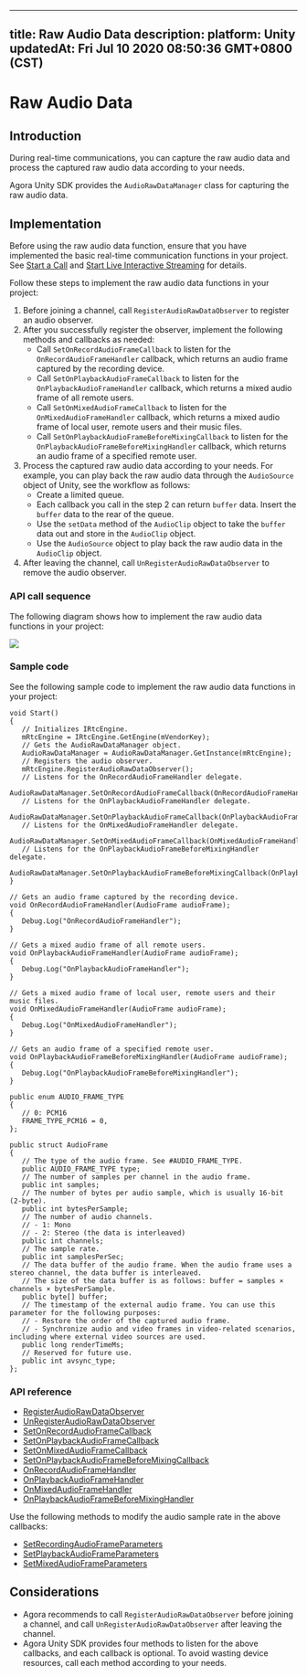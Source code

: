 
---
title: Raw Audio Data
description: 
platform: Unity
updatedAt: Fri Jul 10 2020 08:50:36 GMT+0800 (CST)
---
# Raw Audio Data
## Introduction

During real-time communications, you can capture the raw audio data and process the captured raw audio data according to your needs.

Agora Unity SDK provides the `AudioRawDataManager` class for capturing the raw audio data.

## Implementation

Before using the raw audio data function, ensure that you have implemented the basic real-time communication functions in your project. See [Start a Call](../../en/Interactive%20Broadcast/start_call_audio_unity.md) and [Start Live Interactive Streaming](../../en/Interactive%20Broadcast/start_live_audio_unity.md) for details.

Follow these steps to implement the raw audio data functions in your project:

1. Before joining a channel, call `RegisterAudioRawDataObserver` to register an audio observer.
2. After you successfully register the observer, implement the following methods and callbacks as needed:
   - Call `SetOnRecordAudioFrameCallback` to listen for the `OnRecordAudioFrameHandler` callback, which returns an audio frame captured by the recording device.
   - Call `SetOnPlaybackAudioFrameCallback` to listen for the `OnPlaybackAudioFrameHandler` callback, which returns a mixed audio frame of all remote users.
   - Call `SetOnMixedAudioFrameCallback` to listen for the `OnMixedAudioFrameHandler` callback, which returns a mixed audio frame of local user, remote users and their music files.
   - Call `SetOnPlaybackAudioFrameBeforeMixingCallback` to listen for the `OnPlaybackAudioFrameBeforeMixingHandler` callback, which returns an audio frame of a specified remote user.
3. Process the captured raw audio data according to your needs. For example, you can play back the raw audio data through the `AudioSource` object of Unity, see the workflow as follows: 
   - Create a limited queue.
   - Each callback you call in the step 2 can return `buffer` data. Insert the `buffer` data to the rear of the queue.
   - Use the `setData` method of the `AudioClip` object to take the `buffer` data out and store in the `AudioClip` object.
   - Use the `AudioSource` object to play back the raw audio data in the `AudioClip` object.
4. After leaving the channel, call `UnRegisterAudioRawDataObserver` to remove the audio observer.

### API call sequence

The following diagram shows how to implement the raw audio data functions in your project:

![](https://web-cdn.agora.io/docs-files/1582034852535)

### Sample code

See the following sample code to implement the raw audio data functions in your project:

```
void Start()
{
   // Initializes IRtcEngine.
   mRtcEngine = IRtcEngine.GetEngine(mVendorKey);
   // Gets the AudioRawDataManager object.
   AudioRawDataManager = AudioRawDataManager.GetInstance(mRtcEngine);
   // Registers the audio observer.
   mRtcEngine.RegisterAudioRawDataObserver();
   // Listens for the OnRecordAudioFrameHandler delegate.
   AudioRawDataManager.SetOnRecordAudioFrameCallback(OnRecordAudioFrameHandler);
   // Listens for the OnPlaybackAudioFrameHandler delegate.
   AudioRawDataManager.SetOnPlaybackAudioFrameCallback(OnPlaybackAudioFrameHandler);
   // Listens for the OnMixedAudioFrameHandler delegate.
   AudioRawDataManager.SetOnMixedAudioFrameCallback(OnMixedAudioFrameHandler);
   // Listens for the OnPlaybackAudioFrameBeforeMixingHandler delegate.
   AudioRawDataManager.SetOnPlaybackAudioFrameBeforeMixingCallback(OnPlaybackAudioFrameBeforeMixingHandler);
}

// Gets an audio frame captured by the recording device.
void OnRecordAudioFrameHandler(AudioFrame audioFrame);
{
   Debug.Log("OnRecordAudioFrameHandler");
}

// Gets a mixed audio frame of all remote users.
void OnPlaybackAudioFrameHandler(AudioFrame audioFrame);
{
   Debug.Log("OnPlaybackAudioFrameHandler");
}

// Gets a mixed audio frame of local user, remote users and their music files.
void OnMixedAudioFrameHandler(AudioFrame audioFrame);
{
   Debug.Log("OnMixedAudioFrameHandler");
}

// Gets an audio frame of a specified remote user.
void OnPlaybackAudioFrameBeforeMixingHandler(AudioFrame audioFrame);
{
   Debug.Log("OnPlaybackAudioFrameBeforeMixingHandler");
}

public enum AUDIO_FRAME_TYPE 
{
   // 0: PCM16
   FRAME_TYPE_PCM16 = 0, 
};

public struct AudioFrame 
{
   // The type of the audio frame. See #AUDIO_FRAME_TYPE.
   public AUDIO_FRAME_TYPE type;
   // The number of samples per channel in the audio frame.
   public int samples;  
   // The number of bytes per audio sample, which is usually 16-bit (2-byte).
   public int bytesPerSample;  
   // The number of audio channels.
   // - 1: Mono
   // - 2: Stereo (the data is interleaved)
   public int channels;  
   // The sample rate.
   public int samplesPerSec;  
   // The data buffer of the audio frame. When the audio frame uses a stereo channel, the data buffer is interleaved. 
   // The size of the data buffer is as follows: buffer = samples × channels × bytesPerSample.
   public byte[] buffer;  
   // The timestamp of the external audio frame. You can use this parameter for the following purposes:
   // - Restore the order of the captured audio frame.
   // - Synchronize audio and video frames in video-related scenarios, including where external video sources are used.
   public long renderTimeMs;
   // Reserved for future use.
   public int avsync_type;
};
```

### API reference

- [RegisterAudioRawDataObserver](https://docs.agora.io/en/Interactive%20Broadcast/API%20Reference/unity/classagora__gaming__rtc_1_1_audio_raw_data_manager.html#a383ab15736c601371ef2c2a4adc222b6)
- [UnRegisterAudioRawDataObserver](https://docs.agora.io/en/Interactive%20Broadcast/API%20Reference/unity/classagora__gaming__rtc_1_1_audio_raw_data_manager.html#ab5a84bd4a281ba355723c94a53d5f440)
- [SetOnRecordAudioFrameCallback](https://docs.agora.io/en/Interactive%20Broadcast/API%20Reference/unity/classagora__gaming__rtc_1_1_audio_raw_data_manager.html#aa9cfcbcf865a20a31985d804f01da015)
- [SetOnPlaybackAudioFrameCallback](https://docs.agora.io/en/Interactive%20Broadcast/API%20Reference/unity/classagora__gaming__rtc_1_1_audio_raw_data_manager.html#af98e7659c8950e85cd49dfe0e3fcf8fc)
- [SetOnMixedAudioFrameCallback](https://docs.agora.io/en/Interactive%20Broadcast/API%20Reference/unity/classagora__gaming__rtc_1_1_audio_raw_data_manager.html#a14176fcaa8f7574c797c44e8510dd216)
- [SetOnPlaybackAudioFrameBeforeMixingCallback](https://docs.agora.io/en/Interactive%20Broadcast/API%20Reference/unity/classagora__gaming__rtc_1_1_audio_raw_data_manager.html#a6c1cbace7f81de8004b4a7945c999bbb)
- [OnRecordAudioFrameHandler](https://docs.agora.io/en/Interactive%20Broadcast/API%20Reference/unity/classagora__gaming__rtc_1_1_audio_raw_data_manager.html#a11cc2a11aae003aad55972f1fa45902d)
- [OnPlaybackAudioFrameHandler](https://docs.agora.io/en/Interactive%20Broadcast/API%20Reference/unity/classagora__gaming__rtc_1_1_audio_raw_data_manager.html#a314bf23c8d6da5a534e7e3129c2db99f)
- [OnMixedAudioFrameHandler](https://docs.agora.io/en/Interactive%20Broadcast/API%20Reference/unity/classagora__gaming__rtc_1_1_audio_raw_data_manager.html#ab48b7b118a31e6433d83d3fbe750d150)
- [OnPlaybackAudioFrameBeforeMixingHandler](https://docs.agora.io/en/Interactive%20Broadcast/API%20Reference/unity/classagora__gaming__rtc_1_1_audio_raw_data_manager.html#a8396bcc09ad94c0ac25d0f0ce073fc9a)

Use the following methods to modify the audio sample rate in the above callbacks:

- [SetRecordingAudioFrameParameters](https://docs.agora.io/en/Interactive%20Broadcast/API%20Reference/unity/classagora__gaming__rtc_1_1_i_rtc_engine.html#a869d8e781cddb4db957338900b0154ad)
- [SetPlaybackAudioFrameParameters](https://docs.agora.io/en/Interactive%20Broadcast/API%20Reference/unity/classagora__gaming__rtc_1_1_i_rtc_engine.html#a6ab86b7a541f1dc244e1cab3135935b4)
- [SetMixedAudioFrameParameters](https://docs.agora.io/en/Interactive%20Broadcast/API%20Reference/unity/classagora__gaming__rtc_1_1_i_rtc_engine.html#ae9dc5fb3c4fde9da875ed8cfa783c5ea)

## Considerations

- Agora recommends to call `RegisterAudioRawDataObserver` before joining a channel, and call `UnRegisterAudioRawDataObserver` after leaving the channel.
- Agora Unity SDK provides four methods to listen for the above callbacks, and each callback is optional. To avoid wasting device resources, call each method according to your needs.
